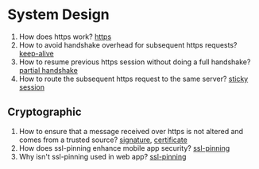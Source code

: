 # System Design

1. How does https work? [https]()
2. How to avoid handshake overhead for subsequent https requests? [keep-alive]()
3. How to resume previous https session without doing a full handshake? [partial handshake]()
4. How to route the subsequent https request to the same server? [sticky session]()

## Cryptographic

1. How to ensure that a message received over https is not altered and comes from a trusted source? [signature](), [certificate]()
2. How does ssl-pinning enhance mobile app security? [ssl-pinning]()
3. Why isn't ssl-pinning used in web app? [ssl-pinning]()
